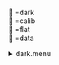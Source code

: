 &#x1F4D9; =dark  
                &#x1F4D5; =calib  
                &#x1F4D8; =flat  
                &#x1F4D7; =data <details><summary>dark.menu</summary><blockquote><pre><details><summary>dark.cbk</summary><blockquote><pre><details><summary>setupDark.rcp</summary><blockquote><pre>shut	in

Integration:0.00 minutes.  Hardware:0.00 minutes. total:0.00 minutes  </pre></blockquote></details><details><summary>&#x1F4D9; dark_01wave_1beam_1sums_16rep_BOTH.rcp</summary><blockquote><pre>&#x1F4D9; data	rcam	both	656.28	1
&#x1F4D9; data	rcam	both	656.28	1
&#x1F4D9; data	rcam	both	656.28	1
&#x1F4D9; data	rcam	both	656.28	1
&#x1F4D9; data	rcam	both	656.28	1
&#x1F4D9; data	rcam	both	656.28	1
&#x1F4D9; data	rcam	both	656.28	1
&#x1F4D9; data	rcam	both	656.28	1
&#x1F4D9; data	rcam	both	656.28	1
&#x1F4D9; data	rcam	both	656.28	1
&#x1F4D9; data	rcam	both	656.28	1
&#x1F4D9; data	rcam	both	656.28	1
&#x1F4D9; data	rcam	both	656.28	1
&#x1F4D9; data	rcam	both	656.28	1
&#x1F4D9; data	rcam	both	656.28	1
&#x1F4D9; data	rcam	both	656.28	1

Integration:0.17 minutes.  Hardware:0.00 minutes. total:0.17 minutes  </pre></blockquote></details><details><summary>&#x1F4D9; dark_01wave_1beam_16sums_1rep_BOTH.rcp</summary><blockquote><pre>&#x1F4D9; data	rcam	both	656.28	16

Integration:0.09 minutes.  Hardware:0.00 minutes. total:0.09 minutes  </pre></blockquote></details>
Integration:0.26 minutes.  Hardware:0.00 minutes. total:0.26 minutes  </pre></blockquote></details></pre></blockquote></details>